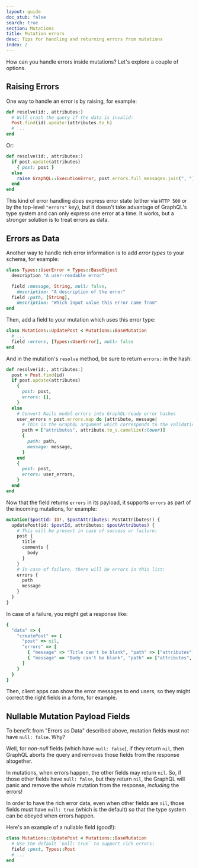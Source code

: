 ```yaml
---
layout: guide
doc_stub: false
search: true
section: Mutations
title: Mutation errors
desc: Tips for handling and returning errors from mutations
index: 2
---
```


How can you handle errors inside mutations? Let's explore a couple of options.

## Raising Errors

One way to handle an error is by raising, for example:

```ruby
def resolve(id:, attributes:)
  # Will crash the query if the data is invalid:
  Post.find(id).update!(attributes.to_h)
  # ...
end
```

Or:

```ruby
def resolve(id:, attributes:)
  if post.update(attributes)
    { post: post }
  else
    raise GraphQL::ExecutionError, post.errors.full_messages.join(", ")
  end
end
```

This kind of error handling _does_ express error state (either via `HTTP 500` or by the top-level `"errors"` key), but it doesn't take advantage of GraphQL's type system and can only express one error at a time. It works, but a stronger solution is to treat errors as data.

## Errors as Data

Another way to handle rich error information is to add _error types_ to your schema, for example:

```ruby
class Types::UserError < Types::BaseObject
  description "A user-readable error"

  field :message, String, null: false,
    description: "A description of the error"
  field :path, [String],
    description: "Which input value this error came from"
end
```

Then, add a field to your mutation which uses this error type:

```ruby
class Mutations::UpdatePost < Mutations::BaseMutation
  # ...
  field :errors, [Types::UserError], null: false
end
```

And in the mutation's `resolve` method, be sure to return `errors:` in the hash:

```ruby
def resolve(id:, attributes:)
  post = Post.find(id)
  if post.update(attributes)
    {
      post: post,
      errors: [],
    }
  else
    # Convert Rails model errors into GraphQL-ready error hashes
    user_errors = post.errors.map do |attribute, message|
      # This is the GraphQL argument which corresponds to the validation error:
      path = ["attributes", attribute.to_s.camelize(:lower)]
      {
        path: path,
        message: message,
      }
    end
    {
      post: post,
      errors: user_errors,
    }
  end
end
```

Now that the field returns `errors` in its payload, it supports `errors` as part of the incoming mutations, for example:

```graphql
mutation($postId: ID!, $postAttributes: PostAttributes!) {
  updatePost(id: $postId, attributes: $postAttributes) {
    # This will be present in case of success or failure:
    post {
      title
      comments {
        body
      }
    }
    # In case of failure, there will be errors in this list:
    errors {
      path
      message
    }
  }
}
```

In case of a failure, you might get a response like:

```ruby
{
  "data" => {
    "createPost" => {
      "post" => nil,
      "errors" => [
        { "message" => "Title can't be blank", "path" => ["attributes", "title"] },
        { "message" => "Body can't be blank", "path" => ["attributes", "body"] }
      ]
    }
  }
}
```

Then, client apps can show the error messages to end users, so they might correct the right fields in a form, for example.

## Nullable Mutation Payload Fields

To benefit from "Errors as Data" described above, mutation fields must not have `null: false`. Why?

Well, for _non-null_ fields (which have `null: false`), if they return `nil`, then GraphQL aborts the query and removes those fields from the response altogether.

In mutations, when errors happen, the other fields may return `nil`. So, if those other fields have `null: false`, but they return `nil`, the GraphQL will panic and remove the whole mutation from the response, _including_ the errors!

In order to have the rich error data, even when other fields are `nil`, those fields must have `null: true` (which is the default) so that the type system can be obeyed when errors happen.

Here's an example of a nullable field (good!):

```ruby
class Mutations::UpdatePost < Mutations::BaseMutation
  # Use the default `null: true` to support rich errors:
  field :post, Types::Post
  # ...
end
```
